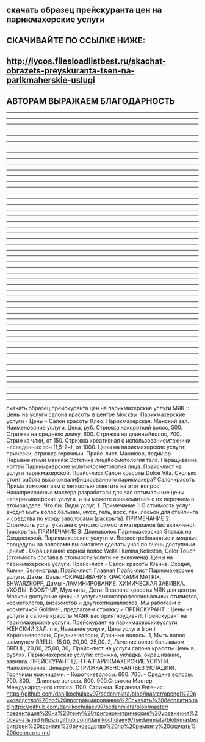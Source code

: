 скачать образец прейскуранта цен на парикмахерские услуги
--------------------------------------------------
СКАЧИВАЙТЕ ПО ССЫЛКЕ НИЖЕ:
--------------------------------------------------
http://lycos.filesloadlistbest.ru/skachat-obrazets-preyskuranta-tsen-na-parikmaherskie-uslugi
--------------------------------------------------
АВТОРАМ ВЫРАЖАЕМ БЛАГОДАРНОСТЬ
--------------------------------------------------
--------------------------------------------------
--------------------------------------------------
--------------------------------------------------
--------------------------------------------------
--------------------------------------------------
--------------------------------------------------
--------------------------------------------------
--------------------------------------------------
--------------------------------------------------
--------------------------------------------------
--------------------------------------------------
--------------------------------------------------
--------------------------------------------------
--------------------------------------------------
--------------------------------------------------
--------------------------------------------------
--------------------------------------------------
--------------------------------------------------
--------------------------------------------------
--------------------------------------------------
--------------------------------------------------
--------------------------------------------------
--------------------------------------------------
--------------------------------------------------
--------------------------------------------------
--------------------------------------------------
--------------------------------------------------
--------------------------------------------------
--------------------------------------------------
--------------------------------------------------
--------------------------------------------------
--------------------------------------------------
--------------------------------------------------
--------------------------------------------------
--------------------------------------------------
--------------------------------------------------
--------------------------------------------------
--------------------------------------------------
--------------------------------------------------
--------------------------------------------------
--------------------------------------------------
--------------------------------------------------
--------------------------------------------------
--------------------------------------------------
--------------------------------------------------
--------------------------------------------------
--------------------------------------------------
--------------------------------------------------
--------------------------------------------------
--------------------------------------------------
--------------------------------------------------
скачать образец прейскуранта цен на парикмахерские услуги МЯК :: Цены на услуги салона красоты в центре Москвы. Парикмахерские услуги - Цены - Салон красоты Клео. Парикмахерская. Женский зал. Наименование услуги, Цена, руб. Стрижка накороткий волос, 500. Стрижка на среднюю длину, 600. Стрижка на длинныйволос, 700. Стрижка члки, от 150. Стрижка креативная с использованиемтехники несведенных зон (1,5-2ч), от 1000. Цены на парикмахерские услуги: прически, стрижка горячими. Прайс-лист. Маникюр, педикюр Перманентный макияж Эстетика лицаКосметология тела. Наращивание ногтей Парикмахерские услугиКосметология лица. Прайс-лист на услуги парикмахерской. Прайс-лист  Салон красоты Dolce Vita. Сколько стоит работа высококвалифицированного парикмахера? Салонкрасоты Прима поможет вам с легкостью ответить на этот вопрос! Нашипрекрасные мастера разработали для вас оптимальные цены напарикмахерские услуги, и вы можете ознакомиться с их перечнем в этомразделе. Что бы. Виды услуг, 1. Примечание 1: В стоимость услуг входит мыть волос,бальзам, мусс, гель, воск, лак, лосьон для стайлинга и средства по уходу заволосами (раскрыть). ПРИМЕЧАНИЕ 2: Стоимость услуг указана с учтомстоимости материалов (вс включено). (раскрыть). ПРИМЕЧАНИЕ 3: Длинаволос
Парикмахерская Эпатаж на Сходненской. Парикмахерские услуги м.  Всевостребованные и модные процедуры за волосами вы сможете сделать унас по очень доступным ценам! . Окрашивание корней волос Wella Illumina,Koleston, Color Touch (стоимость состава в стоимость услуги не включена). Цены на парикмахерские услуги. Прайс-лист - Салон красоты Юанна. Сходня, Химки, Зеленоград. Прайс-лист. Главная  Прайс-лист  Парикмахерские услуги. Дамы, Дамы -ОКРАШИВАНИЕ КРАСКАМИ MATRIX, SHWARZKOPF, Дамы -ЛАМИНИРОВАНИЕ. ХИМИЧЕСКАЯ ЗАВИВКА. УХОДЫ. BOOST-UP, Мужчины, Дети. В салоне красоты МЯК для центра Москвы доступные цены на услугивысокопрофессиональных стилистов, косметологов, визажистов и другихспециалистов. Мы работаем с косметикой Goldwell, предлагаем стрижку и ПРЕЙСКУРАНТ :: Цены на услуги в салоне красоты МАЯК вас приятноудивят!. Прейскурант на парикмахерские услуги. Прейскурант на парикмахерскиеуслуги ЖЕНСКИЙ ЗАЛ.  п п, Название услуги, Цена услуги (грн.) Короткиеволосы, Средние волосы, Длинные волосы. 1, Мыть волос шампунем BRELIL, 15,00, 20,00, 25,00. 2, Лечение волос бальзамом BRELIL, 20,00, 25,00, 30,. Прайс-лист на услуги салона красоты  Цены в рублях. Парикмахерские услуги: стрижка, укладка, окрашивание, завивка. ПРЕЙСКУРАНТ ЦЕН НА ПАРИКМАХЕРСКИЕ УСЛУГИ. Наименование. Цена,руб. СТРИЖКА ЖЕНСКАЯ (БЕЗ УКЛАДКИ). Горячими ножницами. - Короткиеволосы. 600. 700. - Средние волосы. 700. 800. - Длинные волосы. 800. 900.Стрижка Мастер Международного класса. 1100. Стрижка. Баранова Евгения.
https://github.com/danilkochulaev97/sedanmiata/blob/master/opengl%20руководство%20по%20программированию%20скачать%20бесплатно.md
https://github.com/danilkochulaev97/sedanmiata/blob/master/презентация%20на%20тему%20тригонометрические%20уравнения%20скачать.md
https://github.com/danilkochulaev97/sedanmiata/blob/master/ситроен%20ксантия%20руководство%20по%20ремонту%20скачать%20бесплатно.md